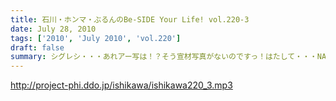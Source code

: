 ```yaml
---
title: 石川・ホンマ・ぶるんのBe-SIDE Your Life! vol.220-3
date: July 28, 2010
tags: ['2010', 'July 2010', 'vol.220']
draft: false
summary: シグレシ・・・あれアー写は！？そう宣材写真がないのですっ！はたして・・・NAMAE
---
```


http://project-phi.ddo.jp/ishikawa/ishikawa220_3.mp3
